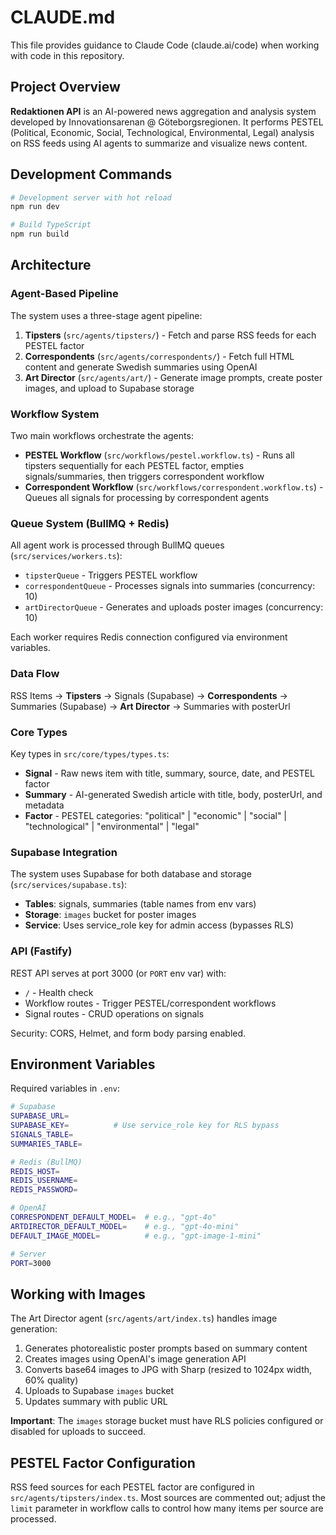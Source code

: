 # CLAUDE.md

This file provides guidance to Claude Code (claude.ai/code) when working with code in this repository.

## Project Overview

**Redaktionen API** is an AI-powered news aggregation and analysis system developed by Innovationsarenan @ Göteborgsregionen. It performs PESTEL (Political, Economic, Social, Technological, Environmental, Legal) analysis on RSS feeds using AI agents to summarize and visualize news content.

## Development Commands

```bash
# Development server with hot reload
npm run dev

# Build TypeScript
npm run build
```

## Architecture

### Agent-Based Pipeline

The system uses a three-stage agent pipeline:

1. **Tipsters** (`src/agents/tipsters/`) - Fetch and parse RSS feeds for each PESTEL factor
2. **Correspondents** (`src/agents/correspondents/`) - Fetch full HTML content and generate Swedish summaries using OpenAI
3. **Art Director** (`src/agents/art/`) - Generate image prompts, create poster images, and upload to Supabase storage

### Workflow System

Two main workflows orchestrate the agents:

- **PESTEL Workflow** (`src/workflows/pestel.workflow.ts`) - Runs all tipsters sequentially for each PESTEL factor, empties signals/summaries, then triggers correspondent workflow
- **Correspondent Workflow** (`src/workflows/correspondent.workflow.ts`) - Queues all signals for processing by correspondent agents

### Queue System (BullMQ + Redis)

All agent work is processed through BullMQ queues (`src/services/workers.ts`):

- `tipsterQueue` - Triggers PESTEL workflow
- `correspondentQueue` - Processes signals into summaries (concurrency: 10)
- `artDirectorQueue` - Generates and uploads poster images (concurrency: 10)

Each worker requires Redis connection configured via environment variables.

### Data Flow

RSS Items → **Tipsters** → Signals (Supabase) → **Correspondents** → Summaries (Supabase) → **Art Director** → Summaries with posterUrl

### Core Types

Key types in `src/core/types/types.ts`:

- **Signal** - Raw news item with title, summary, source, date, and PESTEL factor
- **Summary** - AI-generated Swedish article with title, body, posterUrl, and metadata
- **Factor** - PESTEL categories: "political" | "economic" | "social" | "technological" | "environmental" | "legal"

### Supabase Integration

The system uses Supabase for both database and storage (`src/services/supabase.ts`):

- **Tables**: signals, summaries (table names from env vars)
- **Storage**: `images` bucket for poster images
- **Service**: Uses service_role key for admin access (bypasses RLS)

### API (Fastify)

REST API serves at port 3000 (or `PORT` env var) with:

- `/` - Health check
- Workflow routes - Trigger PESTEL/correspondent workflows
- Signal routes - CRUD operations on signals

Security: CORS, Helmet, and form body parsing enabled.

## Environment Variables

Required variables in `.env`:

```bash
# Supabase
SUPABASE_URL=
SUPABASE_KEY=          # Use service_role key for RLS bypass
SIGNALS_TABLE=
SUMMARIES_TABLE=

# Redis (BullMQ)
REDIS_HOST=
REDIS_USERNAME=
REDIS_PASSWORD=

# OpenAI
CORRESPONDENT_DEFAULT_MODEL=  # e.g., "gpt-4o"
ARTDIRECTOR_DEFAULT_MODEL=    # e.g., "gpt-4o-mini"
DEFAULT_IMAGE_MODEL=          # e.g., "gpt-image-1-mini"

# Server
PORT=3000
```

## Working with Images

The Art Director agent (`src/agents/art/index.ts`) handles image generation:

1. Generates photorealistic poster prompts based on summary content
2. Creates images using OpenAI's image generation API
3. Converts base64 images to JPG with Sharp (resized to 1024px width, 60% quality)
4. Uploads to Supabase `images` bucket
5. Updates summary with public URL

**Important**: The `images` storage bucket must have RLS policies configured or disabled for uploads to succeed.

## PESTEL Factor Configuration

RSS feed sources for each PESTEL factor are configured in `src/agents/tipsters/index.ts`. Most sources are commented out; adjust the `limit` parameter in workflow calls to control how many items per source are processed.
